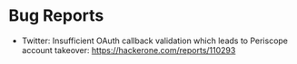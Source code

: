# Bug Reports
- Twitter: Insufficient OAuth callback validation which leads to Periscope account takeover: https://hackerone.com/reports/110293
